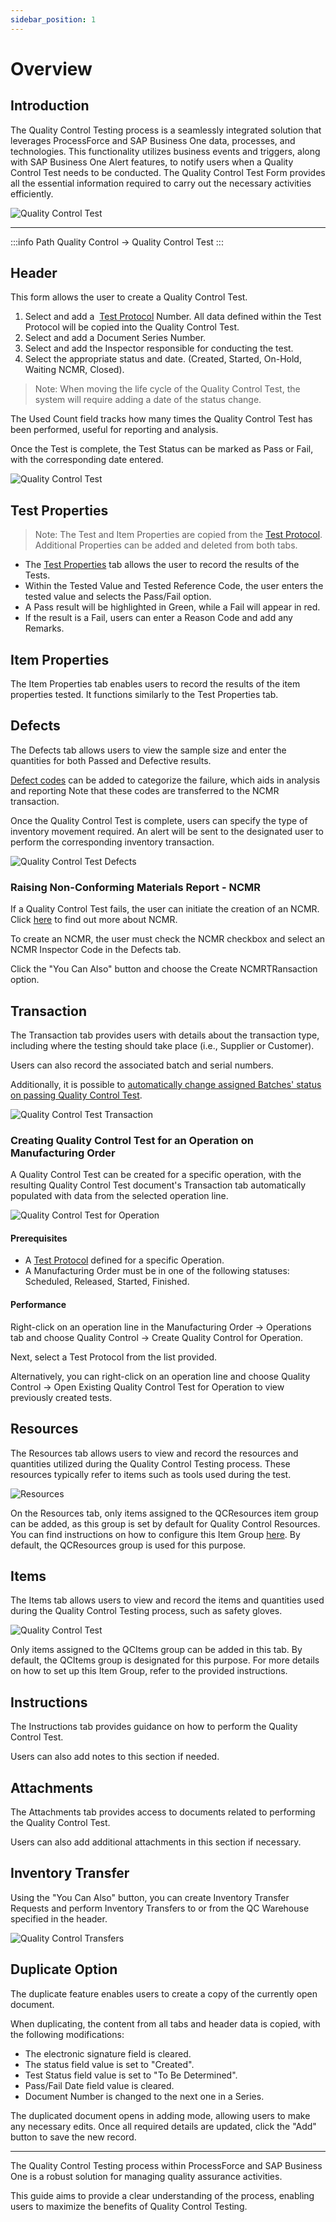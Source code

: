 ```yaml
---
sidebar_position: 1
---
```


# Overview

## Introduction

The Quality Control Testing process is a seamlessly integrated solution that leverages ProcessForce and SAP Business One data, processes, and technologies. This functionality utilizes business events and triggers, along with SAP Business One Alert features, to notify users when a Quality Control Test needs to be conducted.
The Quality Control Test Form provides all the essential information required to carry out the necessary activities efficiently.

![Quality Control Test](./media/overview/quality-control-diagram.webp)

---

:::info Path
    Quality Control → Quality Control Test
:::

## Header

This form allows the user to create a Quality Control Test.

1. Select and add a  [Test Protocol](../test-protocols/test-protocol-for-operation.md) Number. All data defined within the Test Protocol will be copied into the Quality Control Test.
2. Select and add a Document Series Number.
3. Select and add the Inspector responsible for conducting the test.
4. Select the appropriate status and date. (Created, Started, On-Hold, Waiting NCMR, Closed).

>Note: When moving the life cycle of the Quality Control Test, the system will require adding a date of the status change.

The Used Count field tracks how many times the Quality Control Test has been performed, useful for reporting and analysis.

Once the Test is complete, the Test Status can be marked as Pass or Fail, with the corresponding date entered.

![Quality Control Test](./media/overview/quality-control-test-2.webp)

## Test Properties

>Note: The Test and Item Properties are copied from the [Test Protocol](../test-protocols/overview.md). Additional Properties can be added and deleted from both tabs.

- The [Test Properties](../../quality-control/test-properties.md) tab allows the user to record the results of the Tests.
- Within the Tested Value and Tested Reference Code, the user enters the tested value and selects the Pass/Fail option.
- A Pass result will be highlighted in Green, while a Fail will appear in red.
- If the result is a Fail, users can enter a Reason Code and add any Remarks.

## Item Properties

The Item Properties tab enables users to record the results of the item properties tested. It functions similarly to the Test Properties tab.

## Defects

The Defects tab allows users to view the sample size and enter the quantities for both Passed and Defective results.

[Defect codes](../defects.md) can be added to categorize the failure, which aids in analysis and reporting Note that these codes are transferred to the NCMR transaction.

Once the Quality Control Test is complete, users can specify the type of inventory movement required. An alert will be sent to the designated user to perform the corresponding inventory transaction.

![Quality Control Test Defects](./media/overview/quality-control-test-defects.webp)

### Raising Non-Conforming Materials Report - NCMR

If a Quality Control Test fails, the user can initiate the creation of an NCMR. Click [here](../ncmr-non-conforming-materials-report.md) to find out more about NCMR.

To create an NCMR, the user must check the NCMR checkbox and select an NCMR Inspector Code in the Defects tab.

Click the "You Can Also" button and choose the Create NCMRTRansaction option.

## Transaction

The Transaction tab provides users with details about the transaction type, including where the testing should take place (i.e., Supplier or Customer).

Users can also record the associated batch and serial numbers.

Additionally, it is possible to [automatically change assigned Batches' status on passing Quality Control Test](../../../user-guide/system-initialization/general-settings/qc-tab.md).

![Quality Control Test Transaction](./media/overview/quality-control-test-transaction.webp)

### Creating Quality Control Test for an Operation on Manufacturing Order

A Quality Control Test can be created for a specific operation, with the resulting Quality Control Test document's Transaction tab automatically populated with data from the selected operation line.

![Quality Control Test for Operation](./media/overview/quality-control-for-operation.webp)

#### Prerequisites

- A [Test Protocol](../test-protocols/overview.md#transactions) defined for a specific Operation.
- A Manufacturing Order must be in one of the following statuses: Scheduled, Released, Started, Finished.

#### Performance

Right-click on an operation line in the Manufacturing Order → Operations tab and choose Quality Control → Create Quality Control for Operation.

Next, select a Test Protocol from the list provided.

Alternatively, you can right-click on an operation line and choose Quality Control → Open Existing Quality Control Test for Operation to view previously created tests.

## Resources

The Resources tab allows users to view and record the resources and quantities utilized during the Quality Control Testing process. These resources typically refer to items such as tools used during the test.

![Resources](./media/overview/quality-control-test-resources.webp)

On the Resources tab, only items assigned to the QCResources item group can be added, as this group is set by default for Quality Control Resources. You can find instructions on how to configure this Item Group [here](https://learn.computec.one/docs/processforce/user-guide/system-initialization/general-settings/qc-tab). By default, the QCResources group is used for this purpose.

## Items

The Items tab allows users to view and record the items and quantities used during the Quality Control Testing process, such as safety gloves.

![Quality Control Test](./media/overview/quality-control-test-items.webp)

Only items assigned to the QCItems group can be added in this tab. By default, the QCItems group is designated for this purpose. For more details on how to set up this Item Group, refer to the provided instructions.

## Instructions

The Instructions tab provides guidance on how to perform the Quality Control Test.

Users can also add notes to this section if needed.

## Attachments

The Attachments tab provides access to documents related to performing the Quality Control Test.

Users can also add additional attachments in this section if necessary.

## Inventory Transfer

Using the "You Can Also" button, you can create Inventory Transfer Requests and perform Inventory Transfers to or from the QC Warehouse specified in the header.

![Quality Control Transfers](./media/overview/quality-control-transfers.webp)

## Duplicate Option

The duplicate feature enables users to create a copy of the currently open document.

When duplicating, the content from all tabs and header data is copied, with the following modifications:

- The electronic signature field is cleared.
- The status field value is set to "Created".
- Test Status field value is set to "To Be Determined".
- Pass/Fail Date field value is cleared.
- Document Number is changed to the next one in a Series.

The duplicated document opens in adding mode, allowing users to make any necessary edits. Once all required details are updated, click the "Add" button to save the new record.

---
The Quality Control Testing process within ProcessForce and SAP Business One is a robust solution for managing quality assurance activities.

This guide aims to provide a clear understanding of the process, enabling users to maximize the benefits of Quality Control Testing.
